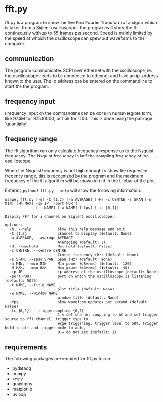 # fft.py

fft.py is a program to show the live Fast Fourier Transform of a signal which is taken from a Siglent oscilloscope. The program will show the fft continuously with up to 55 frames per second. Speed is mainly limited by the speed at whoich the oscilloscope can spew out waveforms to the computer.


## communication

The program communicates SCPI over ethernet with the oscilloscope, ie. the oscilloscope needs to be connected to ethernet and have an ip-address known to the user. The ip address can be entered on the commandline to start the the program.


## frequency input

Frequency input on the commandline can be done in human legible form, like 97.5M for 97500000, or 1.5k for 1500. This is done using the package 'quantiphy'.


## frequency range

The fft algorithm can only calculate frequency response up to the Nyquist frequency. The Nyquist frequency is half the sampling frequency of the oscilloscope.

When the Nyquist frequency is not high enough to show the requested freqency range, this is recognized by the program and the maximum frequency of the fft algorithm will be shown in red in the titlebar of the plot.

Entering `python3 fft.py --help` will show the following information:

```
usage: fft.py [-h] -C {1,2} [-a AVERAGE] [-H] -c CENTRE -s SPAN [-m MIN] [-M MAX] -ip IP [-port PORT]
              [-t NAME] [-w NAME] [-fps] [-tc {0,1}]

Display FFT for a channel on Siglent oscilloscope.

options:
  -h, --help            show this help message and exit
  -C {1,2}              channel to display (default: None)
  -a AVERAGE, --average AVERAGE
                        Averaging (default: 1)
  -H, --maxhold         Max hold (default: False)
  -c CENTRE, --centre CENTRE
                        Centre frequency (Hz) (default: None)
  -s SPAN, --span SPAN  Span (Hz) (default: None)
  -m MIN, --min MIN     Min power (dBvrms) (default: -120)
  -M MAX, --max MAX     Max power (dBvrms) (default: -40)
  -ip IP                ip address of the oscilloscope (default: None)
  -port PORT            port on which the oscilloscope is listening (default: 5025)
  -t NAME, --title NAME
                        plot title (default: None)
  -w NAME, --window NAME
                        window title (default: None)
  -fps                  show waveform updates per second (default: False)
  -tc {0,1}, --triggercoupling {0,1}
                        1 = set channel coupling to AC and set trigger source to fft channel, trigger type to
                        edge triggering, trigger level to 50%, trigger hold to off and trigger mode to auto,
                        0 = do not set (default: 1)
```

## requirements

The following packages are required for fft.py to run:

- pydatacq
- numpy
- scipy
- quantiphy
- matplotlib
- uvloop


